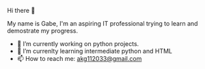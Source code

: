  Hi there 👋

My name is Gabe, I'm an aspiring IT professional trying to learn and demostrate my progress.

- 🔭 I’m currently working on python projects.
 - 🤔 I’m currenlty learning intermediate python and HTML
 -  📫 How to reach me: akg112033@gmail.com
   
<!--
**gkaley21/gkaley21** is a ✨ _special_ ✨ repository because its `README.md` (this file) appears on your GitHub profile.

Here are some ideas to get you started:

- 🔭 I’m currently working on ...
- 🔭 I’m currently working on ...
- 👯 I’m looking to collaborate on ...
- 🤔 I’m looking for help with ...
- 💬 Ask me about ...
- 📫 How to reach me: ...
- 😄 Pronouns: ...
- ⚡ Fun fact: ...
-->
